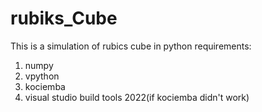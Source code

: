 # rubiks_Cube
This is a simulation of rubics cube in python
requirements:
1. numpy
2. vpython
3. kociemba
4. visual studio build tools 2022(if kociemba didn't work)
